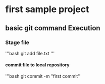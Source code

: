 # first sample project

## basic git command Execution

### Stage file
'''bash
  git add file.txt
  '''
  #### commit file to local repository
  '''bash
    git commit -m "first commit"
